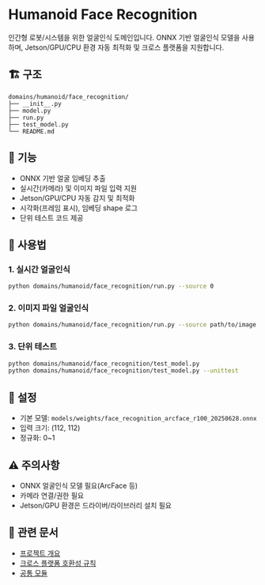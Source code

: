 # Humanoid Face Recognition

인간형 로봇/시스템을 위한 얼굴인식 도메인입니다. ONNX 기반 얼굴인식 모델을 사용하며, Jetson/GPU/CPU 환경 자동 최적화 및 크로스 플랫폼을 지원합니다.

## 🏗️ 구조
```
domains/humanoid/face_recognition/
├── __init__.py
├── model.py
├── run.py
├── test_model.py
└── README.md
```

## 🎯 기능
- ONNX 기반 얼굴 임베딩 추출
- 실시간(카메라) 및 이미지 파일 입력 지원
- Jetson/GPU/CPU 자동 감지 및 최적화
- 시각화(프레임 표시), 임베딩 shape 로그
- 단위 테스트 코드 제공

## 🚀 사용법
### 1. 실시간 얼굴인식
```bash
python domains/humanoid/face_recognition/run.py --source 0
```
### 2. 이미지 파일 얼굴인식
```bash
python domains/humanoid/face_recognition/run.py --source path/to/image.jpg
```
### 3. 단위 테스트
```bash
python domains/humanoid/face_recognition/test_model.py
python domains/humanoid/face_recognition/test_model.py --unittest
```

## 🔧 설정
- 기본 모델: `models/weights/face_recognition_arcface_r100_20250628.onnx`
- 입력 크기: (112, 112)
- 정규화: 0~1

## ⚠️ 주의사항
- ONNX 얼굴인식 모델 필요(ArcFace 등)
- 카메라 연결/권한 필요
- Jetson/GPU 환경은 드라이버/라이브러리 설치 필요

## 🔗 관련 문서
- [프로젝트 개요](../../../README.md)
- [크로스 플랫폼 호환성 규칙](../../../.cursor/rules/CROSS_PLATFORM_COMPATIBILITY.mdc)
- [공통 모듈](../../../shared/README.md) 